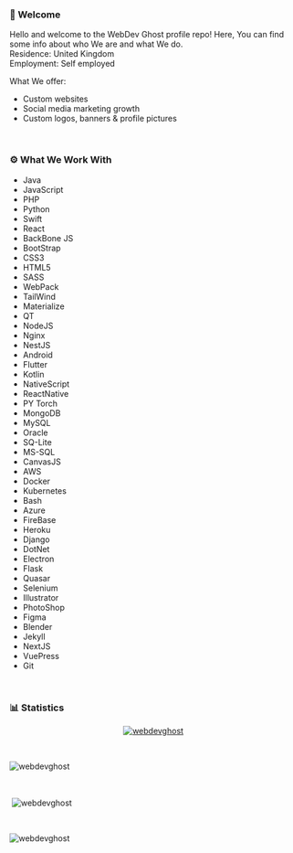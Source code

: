 ### 👋 Welcome
Hello and welcome to the WebDev Ghost profile repo! Here, You can find some info about who We are and what We do.  
Residence: United Kingdom  
Employment: Self employed  

What We offer:  
- Custom websites
- Social media marketing growth
- Custom logos, banners & profile pictures

<br>  

### ⚙️ What We Work With
- Java
- JavaScript
- PHP
- Python
- Swift
- React
- BackBone JS
- BootStrap
- CSS3
- HTML5
- SASS
- WebPack
- TailWind
- Materialize
- QT
- NodeJS
- Nginx
- NestJS
- Android
- Flutter
- Kotlin
- NativeScript
- ReactNative
- PY Torch
- MongoDB
- MySQL
- Oracle
- SQ-Lite
- MS-SQL
- CanvasJS
- AWS
- Docker
- Kubernetes
- Bash
- Azure
- FireBase
- Heroku
- Django
- DotNet
- Electron
- Flask
- Quasar
- Selenium
- Illustrator
- PhotoShop
- Figma
- Blender
- Jekyll
- NextJS
- VuePress
- Git

<br>  

### 📊 Statistics
<p align="center"> <a href="https://github.com/ryo-ma/github-profile-trophy"><img src="https://github-profile-trophy.vercel.app/?username=webdevghost" alt="webdevghost" /></a> </p>  

<br>  

<p><img align="center" src="https://github-readme-stats.vercel.app/api/top-langs?username=webdevghost&show_icons=true&theme=dark&title_color=ffffff&text_color=fafafa&bg_color=545454&locale=en&layout=compact" alt="webdevghost" /></p>  

<br>  

<p>&nbsp;<img align="center" src="https://github-readme-stats.vercel.app/api?username=webdevghost&show_icons=true&theme=dark&title_color=fcfcfc&text_color=ffffff&bg_color=545454&locale=en" alt="webdevghost" /></p>  

<br>  

<p><img align="center" src="https://github-readme-streak-stats.herokuapp.com/?user=webdevghost&theme=dark" alt="webdevghost" /></p>  
